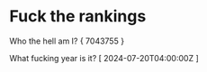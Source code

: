 # Fuck the rankings

Who the hell am I?
{ 7043755 }

What fucking year is it?
[ 2024-07-20T04:00:00Z ]

